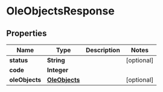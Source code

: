 
# OleObjectsResponse

## Properties
Name | Type | Description | Notes
------------ | ------------- | ------------- | -------------
**status** | **String** |  |  [optional]
**code** | **Integer** |  | 
**oleObjects** | [**OleObjects**](OleObjects.md) |  |  [optional]



